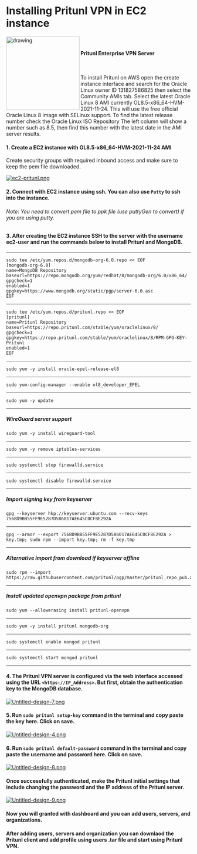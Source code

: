 # Installing Pritunl VPN in EC2 instance

<p>
<img src="https://pritunl.com/img/pritunl_onelogin.png" alt="drawing" width="200"/ align="left"></p>
</br>

#### Pritunl Enterprise VPN Server</br>
</br>

To install Pritunl on AWS open the create instance interface and search for the Oracle Linux owner ID 131827586825 then select the Community AMIs tab. Select the latest Oracle Linux 8 AMI currently OL8.5-x86_64-HVM-2021-11-24. This will use the free official Oracle Linux 8 image with SELinux support. To find the latest release number check the Oracle Linux ISO Repository The left column will show a number such as 8.5, then find this number with the latest date in the AMI server results.

#### 1. Create a EC2 instance with OL8.5-x86_64-HVM-2021-11-24 AMI

Create security groups with required inbound access and make sure to keep the pem file downloaded.


[![ec2-pritunl.png](https://i.postimg.cc/NM0hCMJp/ec2-pritunl.png)](https://postimg.cc/xkBFc0Sz)



#### 2. Connect with EC2 instance using ssh. You can also use `Putty` to ssh into the instance.
###### Note: You need to convert pem file to ppk file (use puttyGen to convert) if you are using putty. 

#### 3. After creating the EC2 instance SSH to the server with the username ec2-user and run the commands below to install Pritunl and MongoDB.

---
```
sudo tee /etc/yum.repos.d/mongodb-org-6.0.repo << EOF
[mongodb-org-6.0]
name=MongoDB Repository
baseurl=https://repo.mongodb.org/yum/redhat/8/mongodb-org/6.0/x86_64/
gpgcheck=1
enabled=1
gpgkey=https://www.mongodb.org/static/pgp/server-6.0.asc
EOF
```
---

```
sudo tee /etc/yum.repos.d/pritunl.repo << EOF
[pritunl]
name=Pritunl Repository
baseurl=https://repo.pritunl.com/stable/yum/oraclelinux/8/
gpgcheck=1
gpgkey=https://repo.pritunl.com/stable/yum/oraclelinux/8/RPM-GPG-KEY-Pritunl
enabled=1
EOF
```
---
```
sudo yum -y install oracle-epel-release-el8
```
---
```
sudo yum-config-manager --enable ol8_developer_EPEL
```
---
```
sudo yum -y update
```
---
##### WireGuard server support</br>

```
sudo yum -y install wireguard-tool
```
---
```
sudo yum -y remove iptables-services
```
---
```
sudo systemctl stop firewalld.service
```
---
```
sudo systemctl disable firewalld.service
```
---
##### Import signing key from keyserver </br>
```
gpg --keyserver hkp://keyserver.ubuntu.com --recv-keys 7568D9BB55FF9E5287D586017AE645C0CF8E292A
```
---
```
gpg --armor --export 7568D9BB55FF9E5287D586017AE645C0CF8E292A > key.tmp; sudo rpm --import key.tmp; rm -f key.tmp
```
---
##### Alternative import from download if keyserver offline </br>
```
sudo rpm --import https://raw.githubusercontent.com/pritunl/pgp/master/pritunl_repo_pub.asc
```
---
##### Install updated openvpn package from pritunl</br>
```
sudo yum --allowerasing install pritunl-openvpn
```
---
```
sudo yum -y install pritunl mongodb-org
```
---
```
sudo systemctl enable mongod pritunl
```
---
```
sudo systemctl start mongod pritunl
```
---
#### 4. The Pritunl VPN server is configured via the web interface accessed using the URL `<https://IP_Address>`. But first, obtain the authentication key to the MongoDB database.

[![Untitled-design-7.png](https://i.postimg.cc/05z58kxL/Untitled-design-7.png)](https://postimg.cc/dDKc6KhB)

#### 5. Run `sudo pritunl setup-key` command in the terminal and copy paste the key here. Click on save.

[![Untitled-design-4.png](https://i.postimg.cc/25hjrghd/Untitled-design-4.png)](https://postimg.cc/Jy7CQ6Tt)

#### 6. Run `sudo pritunl default-password` command in the terminal and copy paste the username and password here. Click on save.

[![Untitled-design-8.png](https://i.postimg.cc/4NR7K7WD/Untitled-design-8.png)](https://postimg.cc/Z0jK2RtH)

#### Once successfully authenticated, make the Pritunl initial settings that include changing the password and the IP address of the Pritunl server.

[![Untitled-design-9.png](https://i.postimg.cc/76L1WCFs/Untitled-design-9.png)](https://postimg.cc/ns6QsLcB)

#### Now you will granted with dashboard and you can add users, servers, and organizations.

#### After adding users, servers and organization you can downlaod the Pritunl client and add profile using users .tar file and start using Pritunl VPN. 
